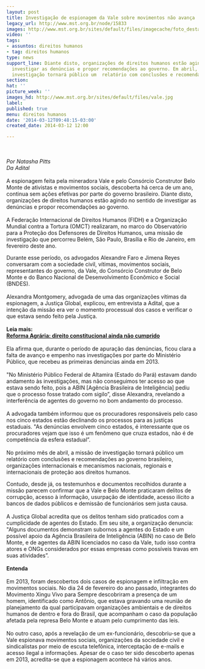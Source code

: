 ```yaml
---
layout: post
title: Investigação de espionagem da Vale sobre movimentos não avança
legacy_url: http://www.mst.org.br/node/15833
images: http://www.mst.org.br/sites/default/files/imagecache/foto_destaque/vale.jpg
video: ''
tags:
- assuntos: direitos humanos
- tag: direitos humanos
type: news
support_line: Diante disto, organizações de direitos humanos estão agindo no sentido  de
  investigar as denúncias e propor recomendações ao governo. Em abril, a missão de
  investigação tornará público um  relatório com conclusões e recomendações ao governo.
section: 
hat: ''
picture_week: ''
images_hd: http://www.mst.org.br/sites/default/files/vale.jpg
label: 
published: true
menu: direitos humanos
date: '2014-03-12T09:48:15-03:00'
created_date: 2014-03-12 12:00

---
```

<p><br><br><em>Por Natasha Pitts<br>Da Adital<br></em><br>A espionagem feita pela mineradora Vale e pelo Consórcio Construtor Belo Monte de ativistas e movimentos sociais, descoberta há cerca de um ano, continua sem ações efetivas por parte do governo brasileiro. Diante disto, organizações de direitos humanos estão agindo no sentido de investigar as denúncias e propor recomendações ao governo.<br><br>A Federação Internacional de Direitos Humanos (FIDH) e a Organização Mundial contra a Tortura (OMCT) realizaram, no marco do Observatório para a Proteção dos Defensores de Direitos Humanos, uma missão de investigação que percorreu Belém, São Paulo, Brasília e Rio de Janeiro, em fevereiro deste ano.</p><p>Durante esse período, os advogados Alexandre Faro e Jimena Reyes conversaram com a sociedade civil, vítimas, movimentos sociais, representantes do governo, da Vale, do Consórcio Construtor de Belo Monte e do Banco Nacional de Desenvolvimento Econômico e Social (BNDES).<br><br>Alexandra Montgomery, advogada de uma das organizações vítimas da espionagem, a Justiça Global, explicou, em entrevista a Adital, que a intenção da missão era ver o momento processual dos casos e verificar o que estava sendo feito pela Justiça.<br><br><strong>Leia mais:<br></strong><a href="http://www.mst.org.br/node/15831"><strong>Reforma Agrária: direito constitucional ainda não cumprido <br></strong></a><br>Ela afirma que, durante o período de apuração das denúncias, ficou clara a falta de avanço e empenho nas investigações por parte do Ministério Público, que recebeu as primeiras denúncias ainda em 2013.<br><br>"No Ministério Público Federal de Altamira (Estado do Pará) estavam dando andamento às investigações, mas não conseguimos ter acesso ao que estava sendo feito, pois a ABIN [Agência Brasileira de Inteligência] pediu que o processo fosse tratado com sigilo”, disse Alexandra, revelando a interferência de agentes do governo no bom andamento do processo.<br><br>A advogada também informou que os procuradores responsáveis pelo caso nos cinco estados estão declinando os processos para as justiças estaduais. "As denúncias envolvem cinco estados, é interessante que os procuradores vejam que isso é um fenômeno que cruza estados, não é de competência da esfera estadual”.<br><br>No próximo mês de abril, a missão de investigação tornará público um relatório com conclusões e recomendações ao governo brasileiro, organizações internacionais e mecanismos nacionais, regionais e internacionais de proteção aos direitos humanos.</p><p>Contudo, desde já, os testemunhos e documentos recolhidos durante a missão parecem confirmar que a Vale e Belo Monte praticaram delitos de corrupção, acesso à informação, usurpação de identidade, acesso ilícito a bancos de dados públicos e demissão de funcionários sem justa causa.<br><br>A Justiça Global acredita que os delitos tenham sido praticados com a cumplicidade de agentes do Estado. Em seu site, a organização denuncia: "Alguns documentos demonstram subornos a agentes do Estado e um possível apoio da Agência Brasileira de Inteligência (ABIN) no caso de Belo Monte, e de agentes da ABIN licenciados no caso da Vale, tudo isso contra atores e ONGs considerados por essas empresas como possíveis travas em suas atividades”.<br><br><strong>Entenda</strong><br><br>Em 2013, foram descobertos dois casos de espionagem e infiltração em movimentos sociais. No dia 24 de fevereiro do ano passado, integrantes do Movimento Xingu Vivo para Sempre descobriram a presença de um homem, identificado como Antônio, que estava gravando uma reunião de planejamento da qual participavam organizações ambientais e de direitos humanos de dentro e fora do Brasil, que acompanham o caso da população afetada pela represa Belo Monte e atuam pelo cumprimento das leis.<br><br>No outro caso, após a revelação de um ex-funcionário, descobriu-se que a Vale espionava movimentos sociais, organizações da sociedade civil e sindicalistas por meio de escuta telefônica, interceptação de e-mails e acesso ilegal a informações. Apesar de o caso ter sido descoberto apenas em 2013, acredita-se que a espionagem acontece há vários anos.</p><p>&nbsp;</p>
